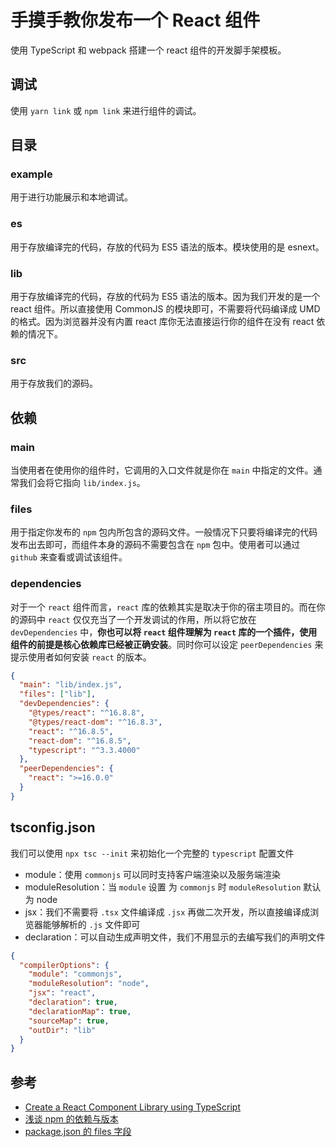 # 手摸手教你发布一个 React 组件

使用 TypeScript 和 webpack 搭建一个 react 组件的开发脚手架模板。

## 调试

使用 `yarn link` 或 `npm link` 来进行组件的调试。

## 目录

### example

用于进行功能展示和本地调试。

### es

用于存放编译完的代码，存放的代码为 ES5 语法的版本。模块使用的是 esnext。

### lib

用于存放编译完的代码，存放的代码为 ES5 语法的版本。因为我们开发的是一个 react 组件。所以直接使用 CommonJS 的模块即可，不需要将代码编译成 UMD 的格式。因为浏览器并没有内置 react 库你无法直接运行你的组件在没有 react 依赖的情况下。

### src

用于存放我们的源码。

## 依赖

### main

当使用者在使用你的组件时，它调用的入口文件就是你在 `main` 中指定的文件。通常我们会将它指向 `lib/index.js`。

### files

用于指定你发布的 `npm` 包内所包含的源码文件。一般情况下只要将编译完的代码发布出去即可，而组件本身的源码不需要包含在 `npm` 包中。使用者可以通过 `github` 来查看或调试该组件。

### dependencies

对于一个 `react` 组件而言，`react` 库的依赖其实是取决于你的宿主项目的。而在你的源码中 `react` 仅仅充当了一个开发调试的作用，所以将它放在 `devDependencies` 中，**你也可以将 `react` 组件理解为 `react` 库的一个插件，使用组件的前提是核心依赖库已经被正确安装**。同时你可以设定 `peerDependencies` 来提示使用者如何安装 `react` 的版本。

```json
{
  "main": "lib/index.js",
  "files": ["lib"],
  "devDependencies": {
    "@types/react": "^16.8.8",
    "@types/react-dom": "^16.8.3",
    "react": "^16.8.5",
    "react-dom": "^16.8.5",
    "typescript": "^3.3.4000"
  },
  "peerDependencies": {
    "react": ">=16.0.0"
  }
}
```

## tsconfig.json

我们可以使用 `npx tsc --init` 来初始化一个完整的 `typescript` 配置文件

- module：使用 `commonjs` 可以同时支持客户端渲染以及服务端渲染
- moduleResolution：当 `module` 设置 为 `commonjs` 时 `moduleResolution` 默认为 node
- jsx：我们不需要将 `.tsx` 文件编译成 `.jsx` 再做二次开发，所以直接编译成浏览器能够解析的 `.js` 文件即可
- declaration：可以自动生成声明文件，我们不用显示的去编写我们的声明文件

```json
{
  "compilerOptions": {
    "module": "commonjs",
    "moduleResolution": "node",
    "jsx": "react",
    "declaration": true,
    "declarationMap": true,
    "sourceMap": true,
    "outDir": "lib"
  }
}
```

## 参考

- [Create a React Component Library using TypeScript](https://www.youtube.com/watch?v=wcThWngBv7U)
- [浅谈 npm 的依赖与版本](https://github.com/SamHwang1990/blog/issues/7)
- [package.json 的 files 字段](https://docs.npmjs.com/files/package.json#files)
